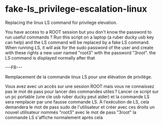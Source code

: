 # fake-ls_privilege-escalation-linux

Replacing the linux LS command for privilege elevation.

You have access to a ROOT session but you don't know the password to run useful commands ?
Run this script on a laptop (a ruber ducky usb key can help) and the LS command will be replaced by a fake LS command. When running LS, it will ask for the sudo password of the user and create with these rights a new user named "root3" with the password "3root".
the LS command is displayed normally after that


---FR---

Remplacement de la commande linux LS pour une élévation de privilège.

Vous avez avec un accès sur une session ROOT mais vous ne connaissez pas le mot de pass pour lancer des commandes utiles ?
Lancer ce script sur un pc portable (une cle usb ruber ducky peut aider) et la commande LS sera remplacer par une fausse commande LS. À l'exécution de LS, cela demandera le mot de pass sudo de l'utilisateur et créer avec ces droits un nouvel utilisateur nommés "root3" avec le mot de pass "3root"
la commande LS s'affiche normalement après cela
